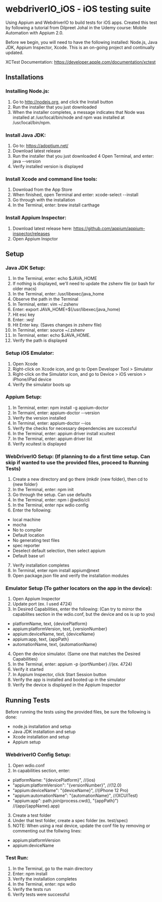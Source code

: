# webdriverIO_iOS - iOS testing suite

Using Appium and WebdriverIO to build tests for iOS apps. Created this test by following a tutorial from Dilpreet Johal in the Udemy course: Mobile Automation with Appium 2.0.

Before we begin, you will need to have the following installed: Node.js, Java JDK, Appium Inspector, Xcode. This is an on-going project and continually updated.

XCTest Documentation: https://developer.apple.com/documentation/xctest


## Installations


### Installing Node.js:
1. Go to http://nodejs.org, and click the Install button
2. Run the installer that you just downloaded
3. When the installer completes, a message indicates that Node was installed at /usr/local/bin/node and npm was installed at /usr/local/bin/npm.

### Install Java JDK:
1. Go to: https://adoptium.net/
2. Download latest release
3. Run the installer that you just downloaded
4 Open Terminal, and enter: java --version
5. Verify installed version is displayed

### Install Xcode and command line tools:
1. Download from the App Store
2. When finished, open Terminal and enter: xcode-select --install
3. Go through with the installation
4. In the Terminal, enter: brew install carthage


### Install Appium Inspector:
1. Download latest release here: https://github.com/appium/appium-inspector/releases
2. Open Appium Inspctor



## Setup


### Java JDK Setup:
1. In the Terminal, enter: echo $JAVA_HOME
2. If nothing is displayed, we'll need to update the zshenv file (or bash for older macs)
3. In the Terminal, enter: /usr/libexec/java_home
4. Observe the path in the Terminal
5. In Terminal, enter: vim ~/.zshenv
6. Enter: export JAVA_HOME=$(/usr/libexec/java_home)
7. Hit esc key
8. Enter: :wq!
9. Hit Enter key. (Saves changes in zshenv file)
10. In Terminal, enter: source ~/.zshenv
11. In Terminal, enter: echo $JAVA_HOME.
12. Verify the path is displayed


### Setup iOS Emulator:
1. Open Xcode
2. Right-click on Xcode icon, and go to Open Developer Tool > Simulator
3. Right-click on the Simulator icon, and go to Device > iOS version > iPhone/iPad device
4. Verify the simulator boots up


### Appium Setup:
1. In Terminal, enter: npm install -g appium-doctor
2. In Termainl, enter: appium-doctor --version
3. Verify the version installed
4. In Terminal, enter: appium-doctor --ios
5. Verify the checks for necessary dependencies are successful
6. In the Terminal, enter: appium driver install xcuitest
7. In the Terminal, enter: appium driver list
8. Verify xcuitest is displayed


### WebDriverIO Setup: (If planning to do a first time setup. Can skip if wanted to use the provided files, proceed to Running Tests)
1. Create a new directory and go there (mkdir {new folder}, then cd to {new folder}
2. In the Terminal, enter: npm init
3. Go through the setup. Can use defaults
4. In the Terminal, enter: npm i @wdio/cli
5. In the Terminal, enter npx wdio config
6. Enter the following:
 - local machine
 - mocha
 - No to compiler
 - Default location
 - No generating test files
 - spec reporter
 - Deselect default selection, then select appium
 - Default base url
7. Verify installation completes
8. In Terminal, enter npm install appium@next
9. Open package.json file and verify the installation modules

### Emulator Setup (To gather locators on the app in the device):
1. Open Appium Inspector
2. Update port (ex. I used 4724)
3. In Desired Capabilities, enter the following: (Can try to mirror the capabilites section in the wdio.conf, but the device and os is up to you)
 - platformName, text, {devicePlatform}
 - appium:platformVersion, text, {versionNumber}
 - appium:deviceName, text, {deviceName}
 - appium:app, text, {appPath}
 - automationName, text, {automationName}
4. Open the device simulator. (Same one that matches the Desired Capabilities)
5. In the Terminal, enter: appium -p {portNumber} //(ex. 4724)
6. Verify it started
7. In Appium Inspector, click Start Session button
8. Verify the app is installed and booted up in the simulator
9. Verify the device is displayed in the Appium Inspector



## Running Tests


Before running the tests using the provided files, be sure the following is done:
- node.js installation and setup
- Java JDK installation and setup
- Xcode installation and setup
- Appium setup

### WebdriverIO Config Setup:
1. Open wdio.conf
2. In capabilities section, enter:
- platformName: "{devicePlatform}", //(ios)
- "appium:platformVersion": "{versionNumber}", //(12.0)
- "appium:deviceName": "{deviceName}", //(iPhone 12 Pro)
- "appium:automationName": "{automationName}", //(XCUITest)
- "appium:app": path.join(process.cwd(), "{appPath}") //(app/{appName}.app)
3. Create a test folder
4. Under that test folder, create a spec folder (ex. test/spec)
5. NOTE: When using a real device, update the conf file by removing or commenting out the follwing lines:
- appium:platformVersion
- appium:deviceName


### Test Run:
1. In the Terminal, go to the main directory
2. Enter: npm install
3. Verify the installation completes
4. In the Terminal, enter: npx wdio
5. Verify the tests run
6. Verify tests were successful
